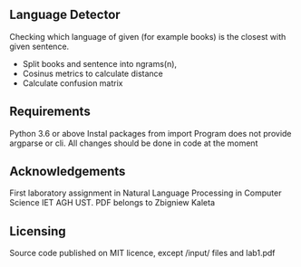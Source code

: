 ## Language Detector

Checking which language of given (for example books) is the closest with given sentence. 
- Split books and sentence into ngrams(n),
- Cosinus metrics to calculate distance
- Calculate confusion matrix

## Requirements

Python 3.6 or above
Instal packages from import
Program does not provide argparse or cli. All changes should be done in code at the moment

## Acknowledgements

First laboratory assignment in Natural Language Processing in Computer Science IET AGH UST. PDF belongs to Zbigniew Kaleta

## Licensing

Source code published on MIT licence, except /input/ files and lab1.pdf